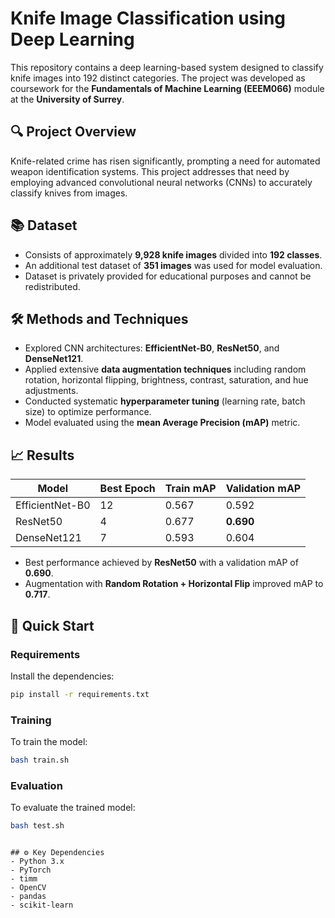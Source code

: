# Knife Image Classification using Deep Learning

This repository contains a deep learning-based system designed to classify knife images into 192 distinct categories. The project was developed as coursework for the **Fundamentals of Machine Learning (EEEM066)** module at the **University of Surrey**.

## 🔍 Project Overview
Knife-related crime has risen significantly, prompting a need for automated weapon identification systems. This project addresses that need by employing advanced convolutional neural networks (CNNs) to accurately classify knives from images.

## 📚 Dataset
- Consists of approximately **9,928 knife images** divided into **192 classes**.
- An additional test dataset of **351 images** was used for model evaluation.
- Dataset is privately provided for educational purposes and cannot be redistributed.

## 🛠️ Methods and Techniques
- Explored CNN architectures: **EfficientNet-B0**, **ResNet50**, and **DenseNet121**.
- Applied extensive **data augmentation techniques** including random rotation, horizontal flipping, brightness, contrast, saturation, and hue adjustments.
- Conducted systematic **hyperparameter tuning** (learning rate, batch size) to optimize performance.
- Model evaluated using the **mean Average Precision (mAP)** metric.

## 📈 Results
| Model            | Best Epoch | Train mAP | Validation mAP |
|------------------|------------|-----------|----------------|
| EfficientNet-B0  | 12         | 0.567     | 0.592          |
| ResNet50         | 4          | 0.677     | **0.690**      |
| DenseNet121      | 7          | 0.593     | 0.604          |

- Best performance achieved by **ResNet50** with a validation mAP of **0.690**.
- Augmentation with **Random Rotation + Horizontal Flip** improved mAP to **0.717**.

## 🚀 Quick Start

### Requirements
Install the dependencies:
```bash
pip install -r requirements.txt
```

### Training
To train the model:
```bash
bash train.sh
```

### Evaluation
To evaluate the trained model:
```bash
bash test.sh
```


```

## ⚙️ Key Dependencies
- Python 3.x
- PyTorch
- timm
- OpenCV
- pandas
- scikit-learn




